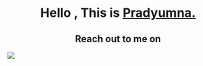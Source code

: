 


<h1 align="center">Hello , This is <a href="https://prady8339.github.io/singhprady/">Pradyumna.</a></h1>


<h2 align="center"> Reach out to me on  </h2> <a target="_blank"href="https://www.linkedin.com/in/prady8339/"><img src="https://img.shields.io/badge/linkedin-%230077B5.svg?&style=for-the-badge&logo=linkedin&logoColor=white" /></a>&nbsp;&nbsp;&nbsp;&nbsp;
</p>



